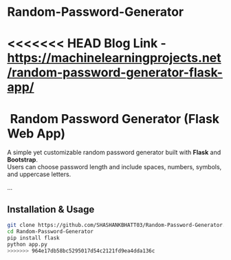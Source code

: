 # Random-Password-Generator

<<<<<<< HEAD
Blog Link - https://machinelearningprojects.net/random-password-generator-flask-app/
=======

# ​ Random Password Generator (Flask Web App)

A simple yet customizable random password generator built with **Flask** and **Bootstrap**.  
Users can choose password length and include spaces, numbers, symbols, and uppercase letters.

...

## Installation & Usage

```bash
git clone https://github.com/SHASHANKBHATT03/Random-Password-Generator.git
cd Random-Password-Generator
pip install flask
python app.py
>>>>>>> 964e17db58bc5295017d54c2121fd9ea4dda136c
